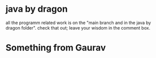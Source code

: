 # java by dragon
all the programm related work is on the "main branch and in the java by dragon folder".
check that out; leave your wisdom in the comment box.

# Something from Gaurav
